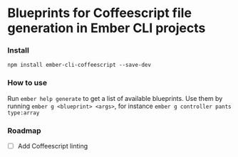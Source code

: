 # Blueprints for Coffeescript file generation in Ember CLI projects

### Install
```
npm install ember-cli-coffeescript --save-dev
```

### How to use
Run `ember help generate` to get a list of available blueprints.
Use them by running `ember g <blueprint> <args>`, for instance `ember g
controller pants type:array`

### Roadmap
- [ ] Add Coffeescript linting
